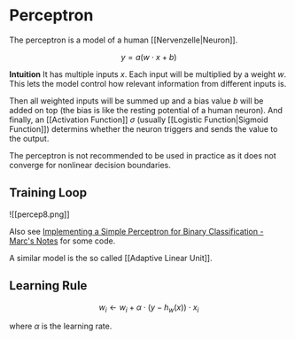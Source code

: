 # Perceptron

The perceptron is a model of a human [[Nervenzelle|Neuron]]. 

$$y=a(w\cdot x +b)$$

**Intuition**
It has multiple inputs $x$. Each input will be multiplied by a weight $w$. This lets the model control how relevant information from different inputs is. 

Then all weighted inputs will be summed up and a bias value $b$ will be added on top (the bias is like the resting potential of a human neuron). And finally, an [[Activation Function]] $\sigma$ (usually [[Logistic Function|Sigmoid Function]]) determins whether the neuron triggers and sends the value to the output.

The perceptron is not recommended to be used in practice as it does not converge for nonlinear decision boundaries.

## Training Loop 
![[percep8.png]]

Also see [Implementing a Simple Perceptron for Binary Classification - Marc's Notes](https://www.marc-julian.de/posts/2023/6/Implementing%20a%20Simple%20Perceptron.html) for some code.

A similar model is the so called [[Adaptive Linear Unit]].

## Learning Rule 

$$w_i \longleftarrow w_i+\alpha \cdot\left(y-h_w(x)\right) \cdot x_i$$

where $\alpha$ is the learning rate. 
